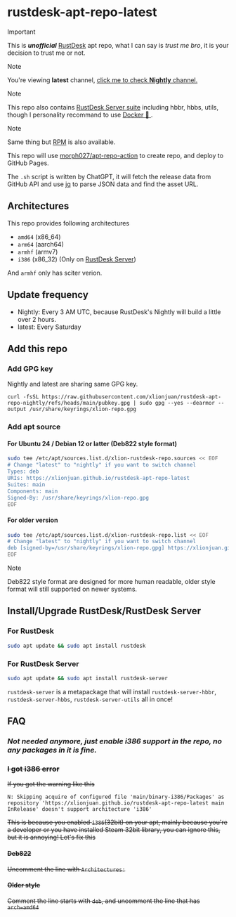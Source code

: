 # rustdesk-apt-repo-latest

> [!IMPORTANT]  
> This is ***unofficial*** [RustDesk](https://github.com/rustdesk/rustdesk/) apt repo, what I can say is *trust me bro*, it is your decision to trust me or not.

> [!NOTE]  
> You're viewing **latest** channel, [click me to check **Nightly** channel.](https://github.com/xlionjuan/rustdesk-apt-repo-nightly)

> [!NOTE]  
> This repo also contains [RustDesk Server suite](https://github.com/rustdesk/rustdesk-server) including hbbr, hbbs, utils, though I personality recommand to use [Docker 🐋 ](https://rustdesk.com/docs/en/self-host/rustdesk-server-oss/ubuntu-server/docker/).

> [!NOTE]  
> Same thing but [RPM](https://github.com/xlionjuan/rustdesk-apt-repo-latest) is also available.

This repo will use [morph027/apt-repo-action](https://github.com/morph027/apt-repo-action) to create repo, and deploy to GitHub Pages.

The `.sh` script is written by ChatGPT, it will fetch the release data from GitHub API and use [jq](https://github.com/jqlang/jq) to parse JSON data and find the asset URL.

## Architectures

This repo provides following architectures

* `amd64`  (x86_64)
* `arm64`  (aarch64)
* `armhf`  (armv7)
* `i386`   (x86_32) (Only on [RustDesk Server](https://github.com/rustdesk/rustdesk-server))

And `armhf` only has sciter verion.

## Update frequency

* Nightly: Every 3 AM UTC, because RustDesk's Nightly will build a little over 2 hours.
* latest: Every Saturday

## Add this repo
### Add GPG key
Nightly and latest are sharing same GPG key.
```
curl -fsSL https://raw.githubusercontent.com/xlionjuan/rustdesk-apt-repo-nightly/refs/heads/main/pubkey.gpg | sudo gpg --yes --dearmor --output /usr/share/keyrings/xlion-repo.gpg
```

### Add apt source
#### For Ubuntu 24 / Debian 12 or latter (Deb822 style format)

```bash
sudo tee /etc/apt/sources.list.d/xlion-rustdesk-repo.sources << EOF
# Change "latest" to "nightly" if you want to switch channel
Types: deb
URIs: https://xlionjuan.github.io/rustdesk-apt-repo-latest
Suites: main
Components: main
Signed-By: /usr/share/keyrings/xlion-repo.gpg
EOF
```

#### For older version

```bash
sudo tee /etc/apt/sources.list.d/xlion-rustdesk-repo.list << EOF
# Change "latest" to "nightly" if you want to switch channel
deb [signed-by=/usr/share/keyrings/xlion-repo.gpg] https://xlionjuan.github.io/rustdesk-apt-repo-latest main main
EOF
```

> [!NOTE]  
> Deb822 style format are designed for more human readable, older style format will still supported on newer systems.

## Install/Upgrade RustDesk/RustDesk Server

### For RustDesk
```bash
sudo apt update && sudo apt install rustdesk
```

### For RustDesk Server
```bash
sudo apt update && sudo apt install rustdesk-server
```

`rustdesk-server` is a metapackage that will install `rustdesk-server-hbbr`, `rustdesk-server-hbbs`, `rustdesk-server-utils` all in once!

## FAQ
### ***Not needed anymore, just enable i386 support in the repo, no any packages in it is fine.***
### ~~I got i386 error~~

~~If you got the warning like this~~
```
N: Skipping acquire of configured file 'main/binary-i386/Packages' as repository 'https://xlionjuan.github.io/rustdesk-apt-repo-latest main InRelease' doesn't support architecture 'i386'
```
~~This is because you enabled `i386`(32bit) on your apt, mainly because you're a developer or you have installed Steam 32bit library, you can ignore this, but it is annoying! Let's fix this~~

#### ~~Deb822~~
~~Uncomment the line with `Architectures:`~~

#### ~~Older style~~
~~Comment the line starts with `deb`, and uncomment the line that has `arch=amd64`~~